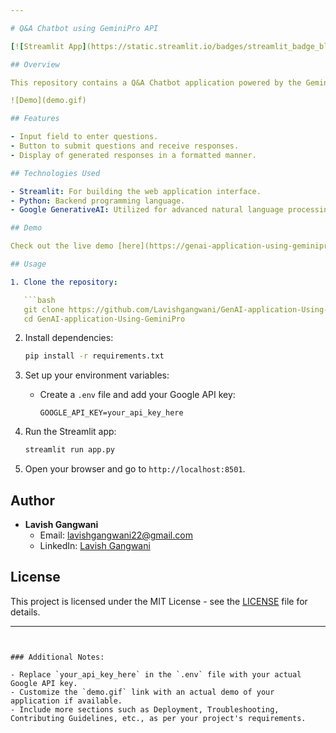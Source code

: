 ```yaml
---

# Q&A Chatbot using GeminiPro API

[![Streamlit App](https://static.streamlit.io/badges/streamlit_badge_black_white.svg)](https://genai-application-using-geminipro-lavishgw22.streamlit.app/)

## Overview

This repository contains a Q&A Chatbot application powered by the GeminiPro API from Google GenerativeAI. The application allows users to ask questions and receive responses generated by advanced natural language processing models.

![Demo](demo.gif)

## Features

- Input field to enter questions.
- Button to submit questions and receive responses.
- Display of generated responses in a formatted manner.

## Technologies Used

- Streamlit: For building the web application interface.
- Python: Backend programming language.
- Google GenerativeAI: Utilized for advanced natural language processing.

## Demo

Check out the live demo [here](https://genai-application-using-geminipro-lavishgw22.streamlit.app/).

## Usage

1. Clone the repository:

   ```bash
   git clone https://github.com/Lavishgangwani/GenAI-application-Using-GeminiPro.git
   cd GenAI-application-Using-GeminiPro
   ```

2. Install dependencies:

   ```bash
   pip install -r requirements.txt
   ```

3. Set up your environment variables:
   - Create a `.env` file and add your Google API key:

     ```plaintext
     GOOGLE_API_KEY=your_api_key_here
     ```

4. Run the Streamlit app:

   ```bash
   streamlit run app.py
   ```

5. Open your browser and go to `http://localhost:8501`.

## Author

- **Lavish Gangwani**
  - Email: [lavishgangwani22@gmail.com](mailto:lavishgangwani22@gmail.com)
  - LinkedIn: [Lavish Gangwani](https://www.linkedin.com/in/lavish-gangwani/)

## License

This project is licensed under the MIT License - see the [LICENSE](LICENSE) file for details.

---
```


### Additional Notes:

- Replace `your_api_key_here` in the `.env` file with your actual Google API key.
- Customize the `demo.gif` link with an actual demo of your application if available.
- Include more sections such as Deployment, Troubleshooting, Contributing Guidelines, etc., as per your project's requirements.